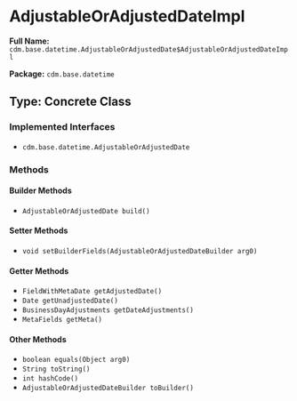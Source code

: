 # AdjustableOrAdjustedDateImpl

**Full Name:** `cdm.base.datetime.AdjustableOrAdjustedDate$AdjustableOrAdjustedDateImpl`

**Package:** `cdm.base.datetime`

## Type: Concrete Class

### Implemented Interfaces

- `cdm.base.datetime.AdjustableOrAdjustedDate`

### Methods

#### Builder Methods

- `AdjustableOrAdjustedDate build()`

#### Setter Methods

- `void setBuilderFields(AdjustableOrAdjustedDateBuilder arg0)`

#### Getter Methods

- `FieldWithMetaDate getAdjustedDate()`
- `Date getUnadjustedDate()`
- `BusinessDayAdjustments getDateAdjustments()`
- `MetaFields getMeta()`

#### Other Methods

- `boolean equals(Object arg0)`
- `String toString()`
- `int hashCode()`
- `AdjustableOrAdjustedDateBuilder toBuilder()`

